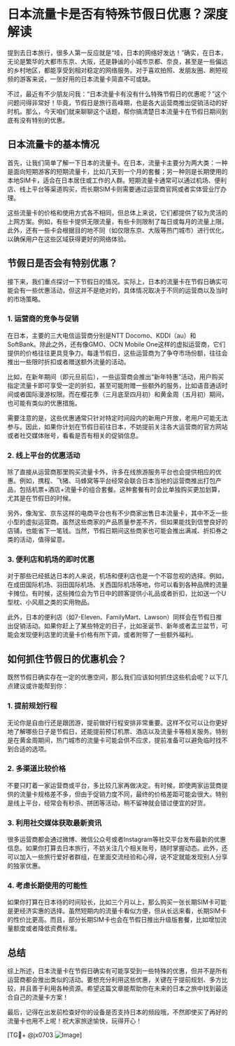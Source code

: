 # 日本流量卡是否有特殊节假日优惠？深度解读

提到去日本旅行，很多人第一反应就是“哇，日本的网络好发达！”确实，在日本，无论是繁华的大都市东京、大阪，还是静谧的小城市京都、奈良，甚至是一些偏远的乡村地区，都能享受到相对稳定的网络服务。对于喜欢拍照、发朋友圈、刷短视频的游客来说，一张好用的日本流量卡简直不可或缺。

不过，最近有不少朋友问我：“日本流量卡有没有什么特殊节假日的优惠呢？”这个问题问得非常好！毕竟，节假日是旅行高峰期，也是各大运营商推出促销活动的好时机。那么，今天咱们就来聊聊这个话题，帮你搞清楚日本流量卡在节假日期间到底有没有特别的优惠。

## 日本流量卡的基本情况

首先，让我们简单了解一下日本的流量卡。在日本，流量卡主要分为两大类：一种是面向短期游客的短期流量卡，比如几天到一个月的套餐；另一种则是长期使用的本地SIM卡，适合在日本居住或工作的人群。短期流量卡通常可以通过机场、便利店、线上平台等渠道购买，而长期SIM卡则需要通过运营商官网或者实体营业厅办理。

这些流量卡的价格和使用方式各不相同，但总体上来说，它们都提供了较为灵活的上网方案。例如，有些卡提供无限流量，有些卡则限制了每日或每月的流量上限。此外，还有一些卡会根据目的地不同（如仅限东京、大阪等热门城市）进行优化，以确保用户在这些区域获得更好的网络体验。

## 节假日是否会有特别优惠？

接下来，我们重点探讨一下节假日的情况。实际上，日本的流量卡在节假日确实可能会有一些优惠活动，但这并不是绝对的，具体情况取决于不同的运营商以及当时的市场策略。

### 1. **运营商的竞争与促销**

在日本，主要的三大电信运营商分别是NTT Docomo、KDDI（au）和SoftBank。除此之外，还有像GMO、OCN Mobile One这样的虚拟运营商，它们提供的价格往往更具竞争力。每逢节假日，这些运营商为了争夺市场份额，往往会推出一些限时折扣或者赠送额外流量的活动。

比如，在新年期间（即元旦前后），一些运营商会推出“新年特惠”活动，用户购买指定流量卡即可享受一定的折扣，甚至可能附赠一些额外的服务，比如语音通话时间或者国际漫游权限。而在樱花季（三月底至四月初）和黄金周（五月初）期间，也可能有类似的优惠措施。

需要注意的是，这些优惠通常只针对特定时间段内的新用户开放，老用户可能无法参与。因此，如果你计划在节假日前往日本，不妨提前关注各大运营商的官方网站或者社交媒体账号，看看是否有相关的促销信息。

### 2. **线上平台的优惠活动**

除了直接从运营商那里购买流量卡外，许多在线旅游服务平台也会提供相应的优惠。例如，携程、飞猪、马蜂窝等平台经常会联合日本当地的运营商推出打包产品，包括机票+酒店+流量卡的组合套餐。这种套餐有时会比单独购买更加划算，尤其是在节假日的时候。

另外，像淘宝、京东这样的电商平台也有不少商家出售日本流量卡，其中不乏一些小型的虚拟运营商。虽然这些商家的产品质量参差不齐，但如果能找到信誉良好的店铺，也能省下一笔钱。当然，节假日期间这些商家也可能会推出满减、折扣券之类的活动，值得留意。

### 3. **便利店和机场的即时优惠**

对于那些已经抵达日本的人来说，机场和便利店也是一个不容忽视的选择。例如，在成田国际机场、羽田国际机场、关西国际机场等地，你可以看到各种品牌的流量卡摊位。有时候，这些摊位会为节日中的顾客提供小礼品或者折扣，比如送一个U型枕、小风扇之类的实用物品。

此外，日本的便利店（如7-Eleven、FamilyMart、Lawson）同样会在节假日推出促销活动。如果你赶上了某些特定的日子，比如圣诞节、新年或者盂兰盆节，可能会发现便利店里的流量卡价格有所下调，或者附带了一些额外福利。

## 如何抓住节假日的优惠机会？

既然节假日确实存在一定的优惠空间，那么我们应该如何抓住这些机会呢？以下几点建议或许能帮到你：

### 1. **提前规划行程**

无论你是自由行还是跟团游，提前做好行程安排非常重要。这样不仅可以让你更好地了解哪些日子是节假日，还能提前预订机票、酒店以及流量卡等相关服务。特别是在黄金周期间，热门城市的流量卡可能会供不应求，提前准备可以避免临时找不到合适的选项。

### 2. **多渠道比较价格**

不要只盯着一家运营商或平台，多比较几家再做决定。有时候，即使两家运营商提供的流量卡规格差不多，但由于促销力度不同，最终的价格差距可能会很大。特别是线上平台，经常会有秒杀、拼团等活动，稍不留神就会错过便宜的好货。

### 3. **利用社交媒体获取最新资讯**

很多运营商都会通过微博、微信公众号或者Instagram等社交平台发布最新的优惠信息。如果你打算去日本旅行，不妨关注几个相关账号，随时掌握动态。此外，还可以加入一些旅行爱好者群组，在里面交流经验和心得，说不定就能发现别人分享的独家优惠。

### 4. **考虑长期使用的可能性**

如果你打算在日本待的时间较长，比如三个月以上，那么购买一张长期SIM卡可能是更经济实惠的选择。虽然短期内的流量卡看似方便，但从长远来看，长期SIM卡的性价比更高。而且，部分长期SIM卡也会在节假日推出升级版套餐，比如增加流量额度或者降低资费标准。

## 总结

综上所述，日本流量卡在节假日确实有可能享受到一些特殊的优惠，但并不是所有运营商都会推出类似的活动。要想充分利用这些优惠，关键在于提前规划、多方比较，并且善于利用各种资源。希望这篇文章能帮助你在未来的日本之旅中找到最适合自己的流量卡方案！

最后，记得在出发前检查好你的设备是否支持日本的频段哦，不然即使买了再好的流量卡也用不上呢！祝大家旅途愉快，玩得开心！

[TG💪+ @jx0703 ![Image](https://github.com/user-attachments/assets/dbca1d08-cadb-493c-b0ec-ad6f7a83f270)]